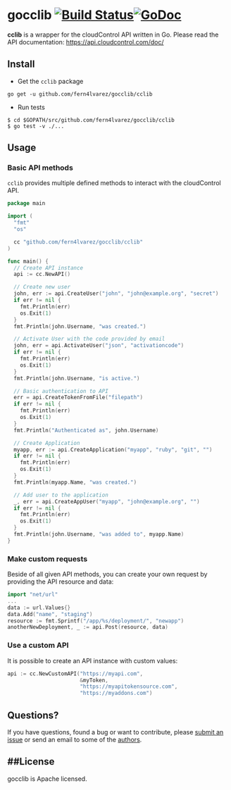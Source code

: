 gocclib [![Build Status](https://travis-ci.org/fern4lvarez/gocclib.png)](https://travis-ci.org/fern4lvarez/gocclib)[![GoDoc](http://godoc.org/github.com/fern4lvarez/gocclib/cclib?status.png)](http://godoc.org/github.com/fern4lvarez/gocclib/cclib)
========

**cclib** is a wrapper for the cloudControl API written in Go.
Please read the API documentation: https://api.cloudcontrol.com/doc/

Install
-------

* Get the `cclib` package

```
go get -u github.com/fern4lvarez/gocclib/cclib
```

* Run tests

```
$ cd $GOPATH/src/github.com/fern4lvarez/gocclib/cclib
$ go test -v ./...
```

Usage
-----

### Basic API methods

`cclib` provides multiple defined methods to interact with
the cloudControl API.

~~~go
package main

import (
  "fmt"
  "os"

  cc "github.com/fern4lvarez/gocclib/cclib"
)

func main() {
  // Create API instance
  api := cc.NewAPI()

  // Create new user
  john, err := api.CreateUser("john", "john@example.org", "secret")
  if err != nil {
    fmt.Println(err)
    os.Exit(1)
  }
  fmt.Println(john.Username, "was created.")

  // Activate User with the code provided by email
  john, err = api.ActivateUser("json", "activationcode")
  if err != nil {
    fmt.Println(err)
    os.Exit(1)
  }
  fmt.Println(john.Username, "is active.")

  // Basic authentication to API
  err = api.CreateTokenFromFile("filepath")
  if err != nil {
    fmt.Println(err)
    os.Exit(1)
  }
  fmt.Println("Authenticated as", john.Username)

  // Create Application
  myapp, err := api.CreateApplication("myapp", "ruby", "git", "")
  if err != nil {
    fmt.Println(err)
    os.Exit(1)
  }
  fmt.Println(myapp.Name, "was created.")

  // Add user to the application
  _, err = api.CreateAppUser("myapp", "john@example.org", "")
  if err != nil {
    fmt.Println(err)
    os.Exit(1)
  }
  fmt.Println(john.Username, "was added to", myapp.Name)
}
~~~

### Make custom requests

Beside of all given API methods, you can create your own
request by providing the API resource and data:

~~~go
import "net/url"
...
data := url.Values{}
data.Add("name", "staging")
resource := fmt.Sprintf("/app/%s/deployment/", "newapp")
anotherNewDeployment, _ := api.Post(resource, data)
~~~

### Use a custom API

It is possible to create an API instance with custom values:

~~~go
api := cc.NewCustomAPI("https://myapi.com",
                       &myToken,
                       "https://myapitokensource.com",
                       "https://myaddons.com")
~~~

Questions?
----------

If you have questions, found a bug or want to contribute,
please [submit an issue](https://github.com/fern4lvarez/gocclib/issues/new)
or send an email to some of the [authors](https://github.com/fern4lvarez/gocclib/blob/master/AUTHORS.md).

##License
----------
gocclib is Apache licensed.
